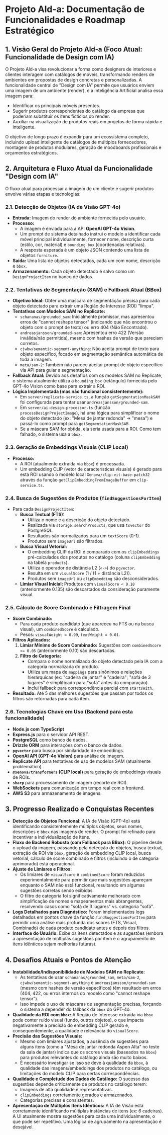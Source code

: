 # Projeto Ald-a: Documentação de Funcionalidades e Roadmap Estratégico

## 1. Visão Geral do Projeto Ald-a (Foco Atual: Funcionalidade de Design com IA)

O Projeto Ald-a visa revolucionar a forma como designers de interiores e clientes interagem com catálogos de móveis, transformando renders de ambientes em propostas de design concretas e personalizadas. A funcionalidade central de "Design com IA" permite que usuários enviem uma imagem de um ambiente (render), e a Inteligência Artificial analisa essa imagem para:

*   Identificar os principais móveis presentes.
*   Sugerir produtos correspondentes do catálogo da empresa que poderiam substituir os itens fictícios do render.
*   Auxiliar na visualização de produtos reais em projetos de forma rápida e inteligente.

O objetivo de longo prazo é expandir para um ecossistema completo, incluindo upload inteligente de catálogos de múltiplos fornecedores, montagem de produtos modulares, geração de moodboards profissionais e orçamentos estratégicos.

## 2. Arquitetura e Fluxo Atual da Funcionalidade "Design com IA"

O fluxo atual para processar a imagem de um cliente e sugerir produtos envolve várias etapas e tecnologias:

### 2.1. Detecção de Objetos (IA de Visão GPT-4o)
*   **Entrada:** Imagem do render do ambiente fornecida pelo usuário.
*   **Processo:**
    *   A imagem é enviada para a API **OpenAI GPT-4o Vision**.
    *   Um prompt de sistema detalhado instrui o modelo a identificar cada móvel principal individualmente, fornecer nome, descrição curta (estilo, cor, material) e `bounding box` (coordenadas relativas).
    *   A resposta esperada é um objeto JSON contendo uma lista de objetos `furniture`.
*   **Saída:** Uma lista de objetos detectados, cada um com nome, descrição e `bbox`.
*   **Armazenamento:** Cada objeto detectado é salvo como um `DesignProjectItem` no banco de dados.

### 2.2. Tentativas de Segmentação (SAM) e Fallback Atual (BBox)
*   **Objetivo Ideal:** Obter uma máscara de segmentação precisa para cada objeto detectado para extrair uma Região de Interesse (ROI) "limpa".
*   **Tentativas com Modelos SAM no Replicate:**
    *   `schananas/grounded_sam`: Inicialmente promissor, mas apresentou erros de "cannot reshape tensor" (indicando que não encontrou o objeto com o prompt de texto) ou erro 404 (Não Encontrado).
    *   `andreasjansson/grounded-sam`: Apresentou erro 422 (Versão inválida/não permitida), mesmo com hashes de versão que pareciam corretos.
    *   `cjwbw/semantic-segment-anything`: Não aceita prompt de texto para objeto específico, focado em segmentação semântica automática de toda a imagem.
    *   `meta/sam-2`: Também não parece aceitar prompt de objeto específico via API para guiar a segmentação.
*   **Fallback Atual:** Devido aos desafios com os modelos SAM no Replicate, o sistema atualmente utiliza a `bounding_box` (retângulo) fornecida pelo GPT-4o Vision como base para extrair a ROI.
*   **Lógica Implementada (mas não funcional consistentemente):**
    *   Em `server/replicate-service.ts`, a função `getSegmentationMaskSAM` foi configurada para tentar usar `andreasjansson/grounded-sam`.
    *   Em `server/ai-design-processor.ts` (função `processDesignProjectImage`), há uma lógica para simplificar o nome do objeto detectado (ex: "Mesa de jantar redonda" -> "mesa") e passá-lo como prompt para `getSegmentationMaskSAM`.
    *   Se a máscara SAM for obtida, ela seria usada para a ROI. Como tem falhado, o sistema usa a `bbox`.

### 2.3. Geração de Embeddings Visuais (CLIP Local)
*   **Processo:**
    *   A ROI (atualmente extraída via `bbox`) é processada.
    *   Um embedding CLIP (vetor de características visuais) é gerado para esta ROI usando o modelo local `Xenova/clip-vit-base-patch32` através da função `getClipEmbeddingFromImageBuffer` em `clip-service.ts`.

### 2.4. Busca de Sugestões de Produtos (`findSuggestionsForItem`)
*   Para cada `DesignProjectItem`:
    *   **Busca Textual (FTS):**
        *   Utiliza o nome e a descrição do objeto detectado.
        *   Realizada via `storage.searchProducts`, que usa `tsvector` do PostgreSQL.
        *   Resultados são normalizados para um `textScore` (0-1).
        *   Produtos sem `imageUrl` são filtrados.
    *   **Busca Visual Vetorial:**
        *   O embedding CLIP da ROI é comparado com os `clipEmbeddings` pré-calculados dos produtos no catálogo (coluna `clipEmbedding` na tabela `products`).
        *   Utiliza o operador de distância L2 (`<->`) do `pgvector`.
        *   Resulta em um `visualScore` (1 / (1 + distância L2)).
        *   Produtos sem `imageUrl` ou `clipEmbedding` são desconsiderados.
    *   **Limiar Visual Inicial:** Produtos com `visualScore < 0.10` (anteriormente 0.135) são descartados da consideração puramente visual.

### 2.5. Cálculo de Score Combinado e Filtragem Final
*   **Score Combinado:**
    *   Para cada produto candidato (que apareceu na FTS ou na busca visual), um `combinedScore` é calculado.
    *   Pesos: `visualWeight = 0.99`, `textWeight = 0.01`.
*   **Filtros Aplicados:**
    1.  **Limiar Mínimo de Score Combinado:** Sugestões com `combinedScore <= 0.05` (anteriormente 0.10) são descartadas.
    2.  **Filtro de Categoria:**
        *   Compara o nome normalizado do objeto detectado pela IA com a categoria normalizada do produto.
        *   Utiliza um mapa de `mappings` para sinônimos e relações hierárquicas (ex: "cadeira de jantar" é "cadeira"; "sofá de 3 lugares" é simplificado para "sofa" antes da comparação).
        *   Inclui fallback para correspondência parcial com `startsWith`.
*   **Resultado:** Até 5 das melhores sugestões que passam por todos os filtros são retornadas para cada item.

### 2.6. Tecnologias Chave em Uso (Backend para esta funcionalidade)
*   **Node.js com TypeScript**
*   **Express.js** para o servidor API REST.
*   **PostgreSQL** como banco de dados.
*   **Drizzle ORM** para interações com o banco de dados.
*   **`pgvector`** para busca por similaridade de embeddings.
*   **OpenAI API (GPT-4o Vision)** para análise de imagem.
*   **Replicate API** para tentativas de uso de modelos SAM (atualmente problemático).
*   **`@xenova/transformers` (CLIP local)** para geração de embeddings visuais de ROIs.
*   **`sharp`** para processamento de imagem (recorte de ROI).
*   **WebSockets** para comunicação em tempo real com o frontend.
*   **AWS S3** para armazenamento de imagens.

## 3. Progresso Realizado e Conquistas Recentes

*   **Detecção de Objetos Funcional:** A IA de Visão (GPT-4o) está identificando consistentemente múltiplos objetos, seus nomes, descrições e `bbox` nas imagens de render. O prompt foi refinado para incentivar a individualização de itens.
*   **Fluxo de Backend Robusto (com Fallback para BBox):** O pipeline desde o upload da imagem, passando pela detecção de objetos, busca textual, extração de ROI via `bbox`, geração de embedding CLIP local, busca vetorial, cálculo de score combinado e filtros (incluindo o de categoria aprimorado) está operacional.
*   **Ajuste de Limiares e Filtros:**
    *   Os limiares de `visualScore` e `combinedScore` foram reduzidos experimentalmente para permitir que mais sugestões apareçam enquanto o SAM não está funcional, resultando em algumas sugestões corretas sendo exibidas.
    *   O filtro de categoria foi significativamente melhorado com simplificação de nomes e mapeamentos mais abrangentes, resolvendo casos como "sofá de 3 lugares" vs. categoria "sofá".
*   **Logs Detalhados para Diagnóstico:** Foram implementados logs detalhados em pontos chave da função `findSuggestionsForItem` para permitir uma análise mais profunda dos scores (FTS, Visual, Combinado) de cada produto candidato antes e depois dos filtros.
*   **Interface do Usuário:** Exibe os itens detectados e as sugestões (embora a apresentação de múltiplas sugestões por item e o agrupamento de itens idênticos sejam melhorias futuras).

## 4. Desafios Atuais e Pontos de Atenção

*   **Instabilidade/Indisponibilidade de Modelos SAM no Replicate:**
    *   As tentativas de usar `schananas/grounded_sam`, `meta/sam-2`, `cjwbw/semantic-segment-anything` e `andreasjansson/grounded-sam` (mesmo com hashes de versão específicos) têm resultado em erros (404, 422, ou erros internos do modelo como "cannot reshape tensor").
    *   Isso impede o uso de máscaras de segmentação precisas, forçando o sistema a depender do fallback da `bbox` do GPT-4o.
*   **Qualidade da ROI com `bbox`:** A Região de Interesse extraída via `bbox` pode conter ruído visual (fundo, outros objetos), o que impacta negativamente a precisão do embedding CLIP gerado e, consequentemente, a qualidade e relevância do `visualScore`.
*   **Precisão das Sugestões Visuais:**
    *   Mesmo com limiares ajustados, a ausência de sugestões para alguns itens (como a "Mesa de jantar redonda Aspen Alta" no teste da sala de jantar) indica que os scores visuais (baseados na `bbox`) para produtos relevantes do catálogo ainda são muito baixos.
    *   É necessário investigar se isso se deve à qualidade da `bbox`, à qualidade das imagens/embeddings dos produtos no catálogo, ou limitações do modelo CLIP para certas correspondências.
*   **Qualidade e Completude dos Dados do Catálogo:** O sucesso das sugestões depende criticamente de produtos no catálogo terem:
    *   Imagens de alta qualidade e representativas.
    *   `clipEmbeddings` corretamente gerados e armazenados.
    *   Categorias precisas e consistentes.
*   **Apresentação de Múltiplos Itens Idênticos:** A IA de Visão está corretamente identificando múltiplas instâncias de itens (ex: 6 cadeiras). A UI atualmente mostra sugestões para cada uma individualmente, o que pode ser repetitivo. Uma lógica de agrupamento na apresentação é desejável.
